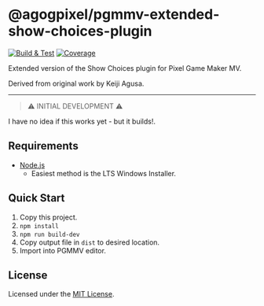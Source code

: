 # @agogpixel/pgmmv-extended-show-choices-plugin

[![Build & Test](https://github.com/agogpixel/pgmmv-extended-show-choices-plugin/actions/workflows/build.yml/badge.svg)](https://github.com/agogpixel/pgmmv-extended-show-choices-plugin/actions/workflows/build.yml)
[![Coverage](https://img.shields.io/endpoint?url=https://gist.githubusercontent.com/kidthales/8783260504aa23bb1c4dd36f0ba3be01/raw/pgmmv-extended-show-choices-plugin__heads_main.json)](https://agogpixel.github.io/pgmmv-extended-show-choices-plugin/coverage)

Extended version of the Show Choices plugin for Pixel Game Maker MV.

Derived from original work by Keiji Agusa.

<hr>

> ⚠️ INITIAL DEVELOPMENT ⚠️

I have no idea if this works yet - but it builds!.

## Requirements

-   [Node.js](https://nodejs.org/en/download/)
    -   Easiest method is the LTS Windows Installer.

## Quick Start

1. Copy this project.
2. `npm install`
3. `npm run build-dev`
4. Copy output file in `dist` to desired location.
5. Import into PGMMV editor.

## License

Licensed under the [MIT License](./LICENSE).
